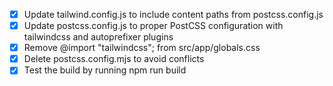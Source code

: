 - [x] Update tailwind.config.js to include content paths from postcss.config.js
- [x] Update postcss.config.js to proper PostCSS configuration with tailwindcss and autoprefixer plugins
- [x] Remove @import "tailwindcss"; from src/app/globals.css
- [x] Delete postcss.config.mjs to avoid conflicts
- [x] Test the build by running npm run build
